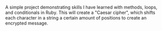 A simple project demonstrating skills I have learned with methods, loops, and conditionals in Ruby.  This will create a "Caesar cipher", which shifts each character in a string a certain amount of positions to create an encrypted message.